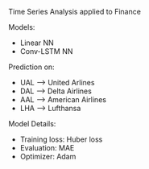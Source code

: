 Time Series Analysis applied to Finance

Models:

  - Linear NN
  - Conv-LSTM NN
  
Prediction on:

  - UAL --> United Arlines
  - DAL --> Delta Airlines
  - AAL --> American Airlines
  - LHA --> Lufthansa
  
  
  
Model Details:

  - Training loss: Huber loss
  - Evaluation: MAE
  - Optimizer: Adam
